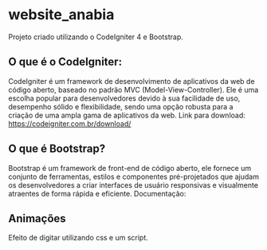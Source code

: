 # website_anabia
Projeto criado utilizando o CodeIgniter 4 e Bootstrap.

## O que é o CodeIgniter:
CodeIgniter é um framework de desenvolvimento de aplicativos da web de código aberto, baseado no padrão MVC (Model-View-Controller). Ele é uma escolha popular para desenvolvedores devido à sua facilidade de uso, desempenho sólido e flexibilidade, sendo uma opção robusta para a criação de uma ampla gama de aplicativos da web.
Link para download: https://codeigniter.com.br/download/

## O que é Bootstrap?
Bootstrap é um framework de front-end de código aberto, ele fornece um conjunto de ferramentas, estilos e componentes pré-projetados que ajudam os desenvolvedores a criar interfaces de usuário responsivas e visualmente atraentes de forma rápida e eficiente.
Documentação:

## Animações
Efeito de digitar utilizando css e um script.